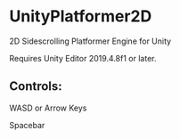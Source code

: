 # UnityPlatformer2D
2D Sidescrolling Platformer Engine for Unity

Requires Unity Editor 2019.4.8f1 or later.

Controls:
---------
WASD or Arrow Keys

Spacebar
